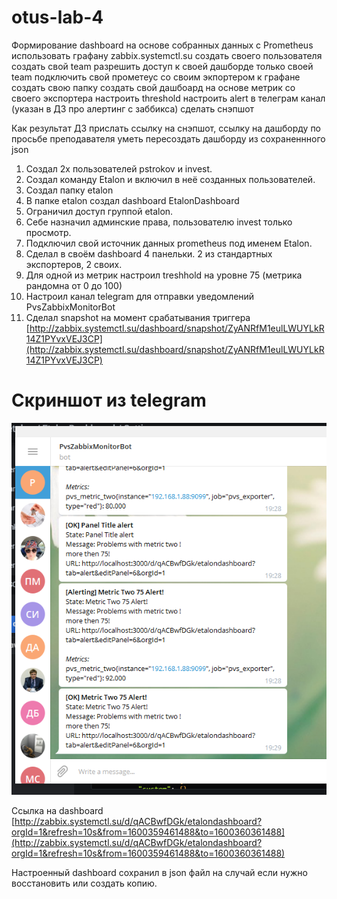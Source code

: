 # otus-lab-4
Формирование dashboard на основе собранных данных с Prometheus
использовать графану zabbix.systemctl.su
создать своего пользователя
создать свой team
разрешить доступ к своей дашборде только своей team
подключить свой прометеус со своим экпортером к графане
создать свою папку
создать свой дашбоард на основе метрик со своего экспортера
настроить threshold
настроить alert в телеграм канал (указан в ДЗ про алертинг с заббикса)
сделать снэпшот

Как результат ДЗ прислать ссылку на снэпшот, ссылку на дашборду
по просьбе преподавателя уметь пересоздать дашборду из сохраненнного json

1. Создал 2х пользователей pstrokov и invest.
2. Создал команду Etalon и включил в неё созданных пользователей.
3. Создал папку etalon
4. В папке etalon создал dashboard EtalonDashboard
5. Ограничил доступ группой etalon.
6. Себе назначил админские права, пользователю invest только просмотр.
7. Подключил свой источник данных prometheus под именем Etalon.
8. Сделал в своём dashboard 4 панельки. 2 из стандартных экспортеров, 2 своих.
9. Для одной из метрик настроил treshhold на уровне 75 (метрика рандомна от 0 до 100)
10. Настроил канал telegram для отправки уведомлений PvsZabbixMonitorBot
11. Сделал snapshot на момент срабатывания триггера
[http://zabbix.systemctl.su/dashboard/snapshot/ZyANRfM1eulLWUYLkR14Z1PYvxVEJ3CP](http://zabbix.systemctl.su/dashboard/snapshot/ZyANRfM1eulLWUYLkR14Z1PYvxVEJ3CP)

# Скриншот из telegram
![](result/Screenshot_41.png)


Ссылка на dashboard [http://zabbix.systemctl.su/d/qACBwfDGk/etalondashboard?orgId=1&refresh=10s&from=1600359461488&to=1600360361488](http://zabbix.systemctl.su/d/qACBwfDGk/etalondashboard?orgId=1&refresh=10s&from=1600359461488&to=1600360361488)

Настроенный dashboard сохранил в json файл [](dashboard.json) на случай если нужно восстановить или создать копию.
